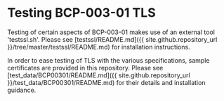 # Testing BCP-003-01 TLS

Testing of certain aspects of BCP-003-01 makes use of an external tool 'testssl.sh'. Please see [testssl/README.md]({{ site.github.repository_url }}/tree/master/testssl/README.md) for installation instructions.

In order to ease testing of TLS with the various specifications, sample certificates are provided in this repository. Please see [test_data/BCP00301/README.md]({{ site.github.repository_url }}/test_data/BCP00301/README.md) for their details and installation guidance.

